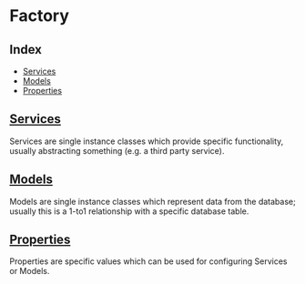 # Factory

## Index
- [Services](#services)
- [Models](#models)
- [Properties](#properties)


## [Services](services.md)

Services are single instance classes which provide specific functionality, usually abstracting something (e.g. a third
party service).


## [Models](models.md)

Models are single instance classes which represent data from the database; usually this is a 1-to1 relationship with a
specific database table.


## [Properties](properties.md)

Properties are specific values which can be used for configuring Services or Models.
